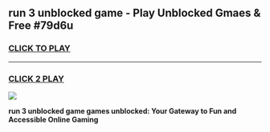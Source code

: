 
## run 3 unblocked game - Play Unblocked Gmaes & Free #79d6u
<h3>
<a href="https://news.freeplayer.one?title=run_3_unblocked_game&ref=03M">CLICK TO PLAY</a></h3>
<hr>

<h3>
<a href="https://news.freeplayer.one?title=run_3_unblocked_game&ref=03M">CLICK 2 PLAY</a>
  
</h3>

<a href="https://news.freeplayer.one?title=run_3_unblocked_game&ref=03M"><img src="https://clearcache.store/games.png"></a>


**run 3 unblocked game games unblocked: Your Gateway to Fun and Accessible Online Gaming**
